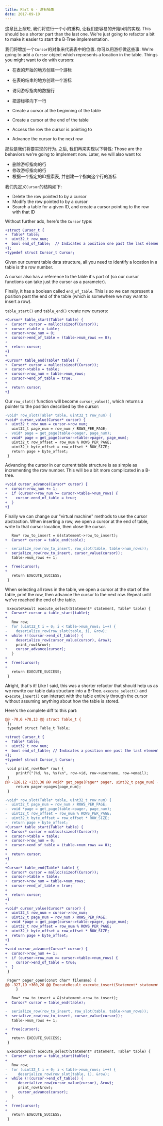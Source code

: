 ```yaml
---
title: Part 6 - 游标抽象
date: 2017-09-10
---
```


这章比上章短, 我们将进行一个小的重构, 让我们更容易的开始b树的实现.
This should be a shorter part than the last one. We're just going to refactor a bit to make it easier to start the B-Tree implementation.

我们将增加一个`Cursor`的对象来代表表中的位置. 你可以用游标做这些事:
We're going to add a `Cursor` object which represents a location in the table. Things you might want to do with cursors:

- 在表的开始的地方创建一个游标
- 在表的结束的地方创建一个游标
- 访问游标指向的数据行
- 把游标移向下一行

- Create a cursor at the beginning of the table
- Create a cursor at the end of the table
- Access the row the cursor is pointing to
- Advance the cursor to the next row

那些是我们将要实现的行为. 之后, 我们再来实现以下特性:
Those are the behaviors we're going to implement now. Later, we will also want to:

- 删除游标指向的行
- 修改游标指向的行
- 根据一个指定的ID搜索表, 并创建一个指向这个行的游标

我们先定义`Cursor`的结构如下:

- Delete the row pointed to by a cursor
- Modify the row pointed to by a cursor
- Search a table for a given ID, and create a cursor pointing to the row with that ID

Without further ado, here's the `Cursor` type:

```diff
+struct Cursor_t {
+  Table* table;
+  uint32_t row_num;
+  bool end_of_table;  // Indicates a position one past the last element
+};
+typedef struct Cursor_t Cursor;
```

Given our current table data structure, all you need to identify a location in a table is the row number.

A cursor also has a reference to the table it's part of (so our cursor functions can take just the cursor as a parameter).

Finally, it has a boolean called `end_of_table`. This is so we can represent a position past the end of the table (which is somewhere we may want to insert a row).

`table_start()` and `table_end()` create new cursors:

```diff
+Cursor* table_start(Table* table) {
+  Cursor* cursor = malloc(sizeof(Cursor));
+  cursor->table = table;
+  cursor->row_num = 0;
+  cursor->end_of_table = (table->num_rows == 0);
+
+  return cursor;
+}
+
+Cursor* table_end(Table* table) {
+  Cursor* cursor = malloc(sizeof(Cursor));
+  cursor->table = table;
+  cursor->row_num = table->num_rows;
+  cursor->end_of_table = true;
+
+  return cursor;
+}
```

Our `row_slot()` function will become `cursor_value()`, which returns a pointer to the position described by the cursor:

```diff
-void* row_slot(Table* table, uint32_t row_num) {
+void* cursor_value(Cursor* cursor) {
+  uint32_t row_num = cursor->row_num;
   uint32_t page_num = row_num / ROWS_PER_PAGE;
-  void* page = get_page(table->pager, page_num);
+  void* page = get_page(cursor->table->pager, page_num);
   uint32_t row_offset = row_num % ROWS_PER_PAGE;
   uint32_t byte_offset = row_offset * ROW_SIZE;
   return page + byte_offset;
 }
```

Advancing the cursor in our current table structure is as simple as incrementing the row number. This will be a bit more complicated in a B-tree.

```diff
+void cursor_advance(Cursor* cursor) {
+  cursor->row_num += 1;
+  if (cursor->row_num >= cursor->table->num_rows) {
+    cursor->end_of_table = true;
+  }
+}
```

Finally we can change our "virtual machine" methods to use the cursor abstraction. When inserting a row, we open a cursor at the end of table, write to that cursor location, then close the cursor.

```diff
   Row* row_to_insert = &(statement->row_to_insert);
+  Cursor* cursor = table_end(table);

-  serialize_row(row_to_insert, row_slot(table, table->num_rows));
+  serialize_row(row_to_insert, cursor_value(cursor));
   table->num_rows += 1;

+  free(cursor);
+
   return EXECUTE_SUCCESS;
 }
 ```

When selecting all rows in the table, we open a cursor at the start of the table, print the row, then advance the cursor to the next row. Repeat until we've reached the end of the table.

```diff
 ExecuteResult execute_select(Statement* statement, Table* table) {
+  Cursor* cursor = table_start(table);
+
   Row row;
-  for (uint32_t i = 0; i < table->num_rows; i++) {
-    deserialize_row(row_slot(table, i), &row);
+  while (!(cursor->end_of_table)) {
+    deserialize_row(cursor_value(cursor), &row);
     print_row(&row);
+    cursor_advance(cursor);
   }
+
+  free(cursor);
+
   return EXECUTE_SUCCESS;
 }
 ```

Alright, that's it! Like I said, this was a shorter refactor that should help us as we rewrite our table data structure into a B-Tree. `execute_select()` and `execute_insert()` can interact with the table entirely through the cursor without assuming anything about how the table is stored.

Here's the complete diff to this part:
```diff
@@ -78,6 +78,13 @@ struct Table_t {
 };
 typedef struct Table_t Table;

+struct Cursor_t {
+  Table* table;
+  uint32_t row_num;
+  bool end_of_table; // Indicates a position one past the last element
+};
+typedef struct Cursor_t Cursor;
+
 void print_row(Row* row) {
     printf("(%d, %s, %s)\n", row->id, row->username, row->email);
 }
@@ -126,12 +133,38 @@ void* get_page(Pager* pager, uint32_t page_num) {
     return pager->pages[page_num];
 }

-void* row_slot(Table* table, uint32_t row_num) {
-  uint32_t page_num = row_num / ROWS_PER_PAGE;
-  void *page = get_page(table->pager, page_num);
-  uint32_t row_offset = row_num % ROWS_PER_PAGE;
-  uint32_t byte_offset = row_offset * ROW_SIZE;
-  return page + byte_offset;
+Cursor* table_start(Table* table) {
+  Cursor* cursor = malloc(sizeof(Cursor));
+  cursor->table = table;
+  cursor->row_num = 0;
+  cursor->end_of_table = (table->num_rows == 0);
+
+  return cursor;
+}
+
+Cursor* table_end(Table* table) {
+  Cursor* cursor = malloc(sizeof(Cursor));
+  cursor->table = table;
+  cursor->row_num = table->num_rows;
+  cursor->end_of_table = true;
+
+  return cursor;
+}
+
+void* cursor_value(Cursor* cursor) {
+  uint32_t row_num = cursor->row_num;
+  uint32_t page_num = row_num / ROWS_PER_PAGE;
+  void *page = get_page(cursor->table->pager, page_num);
+  uint32_t row_offset = row_num % ROWS_PER_PAGE;
+  uint32_t byte_offset = row_offset * ROW_SIZE;
+  return page + byte_offset;
+}
+
+void cursor_advance(Cursor* cursor) {
+  cursor->row_num += 1;
+  if (cursor->row_num >= cursor->table->num_rows) {
+    cursor->end_of_table = true;
+  }
 }

 Pager* pager_open(const char* filename) {
@@ -327,19 +360,28 @@ ExecuteResult execute_insert(Statement* statement, Table* table) {
     }

   Row* row_to_insert = &(statement->row_to_insert);
+  Cursor* cursor = table_end(table);

-  serialize_row(row_to_insert, row_slot(table, table->num_rows));
+  serialize_row(row_to_insert, cursor_value(cursor));
   table->num_rows += 1;

+  free(cursor);
+
   return EXECUTE_SUCCESS;
 }

 ExecuteResult execute_select(Statement* statement, Table* table) {
+  Cursor* cursor = table_start(table);
+
   Row row;
-  for (uint32_t i = 0; i < table->num_rows; i++) {
-     deserialize_row(row_slot(table, i), &row);
+  while (!(cursor->end_of_table)) {
+     deserialize_row(cursor_value(cursor), &row);
      print_row(&row);
+     cursor_advance(cursor);
   }
+
+  free(cursor);
+
   return EXECUTE_SUCCESS;
 }
```
